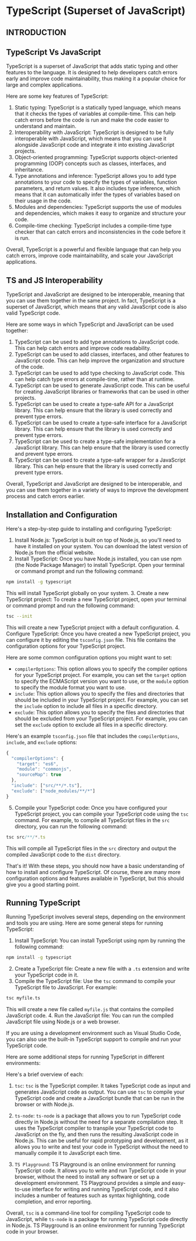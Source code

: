 # TypeScript (Superset of JavaScript)

## INTRODUCTION

TypeScript Vs JavaScript
------------------------

TypeScript is a superset of JavaScript that adds static typing and other features to the language. It is designed to help developers catch errors early and improve code maintainability, thus making it a popular choice for large and complex applications.

Here are some key features of TypeScript:

1. Static typing: TypeScript is a statically typed language, which means that it checks the types of variables at compile-time. This can help catch errors before the code is run and make the code easier to understand and maintain.
2. Interoperability with JavaScript: TypeScript is designed to be fully interoperable with JavaScript, which means that you can use it alongside JavaScript code and integrate it into existing JavaScript projects.
3. Object-oriented programming: TypeScript supports object-oriented programming (OOP) concepts such as classes, interfaces, and inheritance.
4. Type annotations and inference: TypeScript allows you to add type annotations to your code to specify the types of variables, function parameters, and return values. It also includes type inference, which means that it can automatically infer the types of variables based on their usage in the code.
5. Modules and dependencies: TypeScript supports the use of modules and dependencies, which makes it easy to organize and structure your code.
6. Compile-time checking: TypeScript includes a compile-time type checker that can catch errors and inconsistencies in the code before it is run.

Overall, TypeScript is a powerful and flexible language that can help you catch errors, improve code maintainability, and scale your JavaScript applications.


TS and JS Interoperability
--------------------------

TypeScript and JavaScript are designed to be interoperable, meaning that you can use them together in the same project. In fact, TypeScript is a superset of JavaScript, which means that any valid JavaScript code is also valid TypeScript code.

Here are some ways in which TypeScript and JavaScript can be used together:

1. TypeScript can be used to add type annotations to JavaScript code. This can help catch errors and improve code readability.
2. TypeScript can be used to add classes, interfaces, and other features to JavaScript code. This can help improve the organization and structure of the code.
3. TypeScript can be used to add type checking to JavaScript code. This can help catch type errors at compile-time, rather than at runtime.
4. TypeScript can be used to generate JavaScript code. This can be useful for creating JavaScript libraries or frameworks that can be used in other projects.
5. TypeScript can be used to create a type-safe API for a JavaScript library. This can help ensure that the library is used correctly and prevent type errors.
6. TypeScript can be used to create a type-safe interface for a JavaScript library. This can help ensure that the library is used correctly and prevent type errors.
7. TypeScript can be used to create a type-safe implementation for a JavaScript library. This can help ensure that the library is used correctly and prevent type errors.
8. TypeScript can be used to create a type-safe wrapper for a JavaScript library. This can help ensure that the library is used correctly and prevent type errors.

Overall, TypeScript and JavaScript are designed to be interoperable, and you can use them together in a variety of ways to improve the development process and catch errors earlier.



Installation and Configuration
-------------------------------

Here's a step-by-step guide to installing and configuring TypeScript:

1. Install Node.js: TypeScript is built on top of Node.js, so you'll need to have it installed on your system. You can download the latest version of Node.js from the official website.
2. Install TypeScript: Once you have Node.js installed, you can use npm (the Node Package Manager) to install TypeScript. Open your terminal or command prompt and run the following command:

```bash
npm install -g typescript
```
This will install TypeScript globally on your system.
3. Create a new TypeScript project: To create a new TypeScript project, open your terminal or command prompt and run the following command:

```bash
tsc --init
```
This will create a new TypeScript project with a default configuration.
4. Configure TypeScript: Once you have created a new TypeScript project, you can configure it by editing the `tsconfig.json` file. This file contains the configuration options for your TypeScript project.

Here are some common configuration options you might want to set:

* `compilerOptions`: This option allows you to specify the compiler options for your TypeScript project. For example, you can set the `target` option to specify the ECMAScript version you want to use, or the `module` option to specify the module format you want to use.
* `include`: This option allows you to specify the files and directories that should be included in your TypeScript project. For example, you can set the `include` option to include all files in a specific directory.
* `exclude`: This option allows you to specify the files and directories that should be excluded from your TypeScript project. For example, you can set the `exclude` option to exclude all files in a specific directory.

Here's an example `tsconfig.json` file that includes the `compilerOptions`, `include`, and `exclude` options:
```ts
{
  "compilerOptions": {
    "target": "es6",
    "module": "commonjs",
    "sourceMap": true
  },
  "include": ["src/**/*.ts"],
  "exclude": ["node_modules/**/*"]
}
```
5. Compile your TypeScript code: Once you have configured your TypeScript project, you can compile your TypeScript code using the `tsc` command. For example, to compile all TypeScript files in the `src` directory, you can run the following command:
```ts
tsc src/**/*.ts
```
This will compile all TypeScript files in the `src` directory and output the compiled JavaScript code to the `dist` directory.

That's it! With these steps, you should now have a basic understanding of how to install and configure TypeScript. Of course, there are many more configuration options and features available in TypeScript, but this should give you a good starting point.


Running TypeScript
------------------
Running TypeScript involves several steps, depending on the environment and tools you are using. Here are some general steps for running TypeScript:

1. Install TypeScript: You can install TypeScript using npm by running the following command:
```bash
npm install -g typescript
```
2. Create a TypeScript file: Create a new file with a `.ts` extension and write your TypeScript code in it.
3. Compile the TypeScript file: Use the `tsc` command to compile your TypeScript file to JavaScript. For example:
```bash
tsc myfile.ts
```
This will create a new file called `myfile.js` that contains the compiled JavaScript code.
4. Run the JavaScript file: You can run the compiled JavaScript file using Node.js or a web browser.

If you are using a development environment such as Visual Studio Code, you can also use the built-in TypeScript support to compile and run your TypeScript code.

Here are some additional steps for running TypeScript in different environments:

Here's a brief overview of each:

1. `tsc`: `tsc` is the TypeScript compiler. It takes TypeScript code as input and generates JavaScript code as output. You can use `tsc` to compile your TypeScript code and create a JavaScript bundle that can be run in the browser or with Node.js.

2. `ts-node`: `ts-node` is a package that allows you to run TypeScript code directly in Node.js without the need for a separate compilation step. It uses the TypeScript compiler to transpile your TypeScript code to JavaScript on the fly, and then runs the resulting JavaScript code in Node.js. This can be useful for rapid prototyping and development, as it allows you to write and test your code in TypeScript without the need to manually compile it to JavaScript each time.

3. `TS Playground`: TS Playground is an online environment for running TypeScript code. It allows you to write and run TypeScript code in your browser, without the need to install any software or set up a development environment. TS Playground provides a simple and easy-to-use interface for writing and running TypeScript code, and it also includes a number of features such as syntax highlighting, code completion, and error reporting.

Overall, `tsc` is a command-line tool for compiling TypeScript code to JavaScript, while `ts-node` is a package for running TypeScript code directly in Node.js. TS Playground is an online environment for running TypeScript code in your browser.